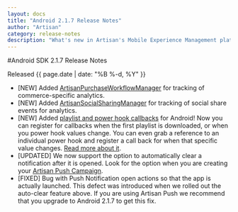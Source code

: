 ```yaml
---
layout: docs
title: "Android 2.1.7 Release Notes"
author: "Artisan"
category: release-notes
description: "What's new in Artisan's Mobile Experience Management platform."
---
```

#Android SDK 2.1.7 Release Notes

Released {{ page.date | date: "%B %-d, %Y" }}

* [NEW] Added <a href="/dev/android/event-tracking/#commerce">ArtisanPurchaseWorkflowManager</a> for tracking of commerce-specific analytics.
* [NEW] Added <a href="/dev/android/event-tracking/#social">ArtisanSocialSharingManager</a> for tracking of social share events for analytics.
* [NEW] Added <a href="/dev/android/callbacks">playlist and power hook callbacks</a> for Android! Now you can register for callbacks when the first playlist is downloaded, or when you power hook values change. You can even grab a reference to an individual power hook and register a call back for when that specific value changes. <a href="/dev/android/callbacks">Read more about it</a>.
* [UPDATED] We now support the option to automatically clear a notification after it is opened. Look for the option when you are creating your <a href="/user-guide/campaigns">Artisan Push Campaign</a>.
* [FIXED] Bug with Push Notification open actions so that the app is actually launched. This defect was introduced when we rolled out the auto-clear feature above. If you are using Artisan Push we recommend that you upgrade to Android 2.1.7 to get this fix.
